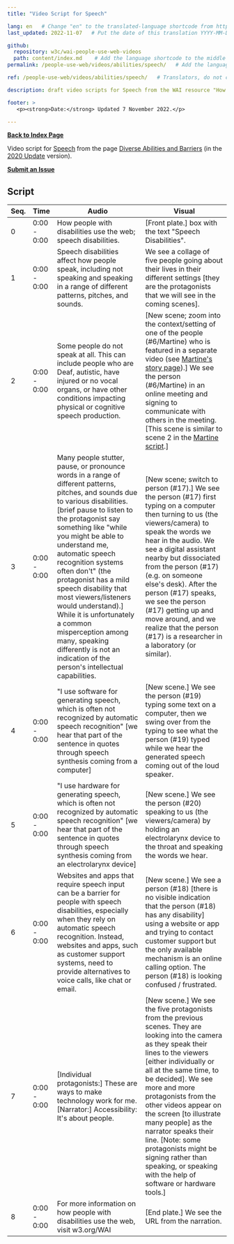 ```yaml
---
title: "Video Script for Speech"

lang: en   # Change "en" to the translated-language shortcode from https://www.iana.org/assignments/language-subtag-registry/language-subtag-registry
last_updated: 2022-11-07   # Put the date of this translation YYYY-MM-DD (with month in the middle)

github:
  repository: w3c/wai-people-use-web-videos
  path: content/index.md    # Add the language shortcode to the middle of the filename, for example: content/index.fr.md
permalink: /people-use-web/videos/abilities/speech/   # Add the language shortcode to the end, with no slash at end, for example: /link/to/page/fr

ref: /people-use-web/videos/abilities/speech/   # Translators, do not change this

description: draft video scripts for Speech from the WAI resource "How People with Disabilities Use the Web"

footer: >
   <p><strong>Date:</strong> Updated 7 November 2022.</p>

---
```


**[Back to Index Page](../../)**

Video script for [Speech](https://deploy-preview-113--wai-people-use-web.netlify.app/people-use-web/abilities-barriers-speech/) from the page [Diverse Abilities and Barriers](https://deploy-preview-113--wai-people-use-web.netlify.app/people-use-web/abilities-barriers/) (in the [2020 Update](https://github.com/w3c/wai-people-use-web/wiki/Persona-development) version).

**[Submit an Issue](https://github.com/w3c/wai-people-use-web-videos/issues/new?title=[speech])**

## Script

| Seq. | Time | Audio | Visual |
| --- | --- | --- | --- |
| 0 | 0:00 - 0:00 | How people with disabilities use the web; speech disabilities. | [Front plate.] box with the text "Speech Disabilities". |
| 1 | 0:00 - 0:00 | Speech disabilities affect how people speak, including not speaking and speaking in a range of different patterns, pitches, and sounds. | We see a collage of five people going about their lives in their different settings [they are the protagonists that we will see in the coming scenes]. |
| 2 | 0:00 - 0:00 | Some people do not speak at all. This can include people who are Deaf, autistic, have injured or no vocal organs, or have other conditions impacting physical or cognitive speech production. | [New scene; zoom into the context/setting of one of the people (#6/Martine) who is featured in a separate video (see [Martine's story page](https://wai-people-use-web-videos.netlify.app/people-use-web/videos/stories/martine/)).] We see the person (#6/Martine) in an online meeting and signing to communicate with others in the meeting. [This scene is similar to scene 2 in the [Martine script](https://wai-people-use-web-videos.netlify.app/people-use-web/videos/stories/martine/).] |
| 3 | 0:00 - 0:00 | Many people stutter, pause, or pronounce words in a range of different patterns, pitches, and sounds due to various disabilities. [brief pause to listen to the protagonist say something like "while you might be able to understand me, automatic speech recognition systems often don't" (the protagonist has a mild speech disability that most viewers/listeners would understand).] While it is unfortunately a common misperception among many, speaking differently is not an indication of the person's intellectual capabilities. | [New scene; switch to person (#17).] We see the person (#17) first typing on a computer then turning to us (the viewers/camera) to speak the words we hear in the audio. We see a digital assistant nearby but dissociated from the person (#17) (e.g. on someone else's desk). After the person (#17) speaks, we see the person (#17) getting up and move around, and we realize that the person (#17) is a researcher in a laboratory (or similar). |
| 4 | 0:00 - 0:00 | "I use software for generating speech, which is often not recognized by automatic speech recognition" [we hear that part of the sentence in quotes through speech synthesis coming from a computer] | [New scene.] We see the person (#19) typing some text on a computer, then we swing over from the typing to see what the person (#19) typed while we hear the generated speech coming out of the loud speaker. |
| 5 | 0:00 - 0:00 | "I use hardware for generating speech, which is often not recognized by automatic speech recognition"  [we hear that part of the sentence in quotes through speech synthesis coming from an electrolarynx device] | [New scene.] We see the person (#20) speaking to us (the viewers/camera) by holding an electrolarynx device to the throat and speaking the words we hear. |
| 6 | 0:00 - 0:00 | Websites and apps that require speech input can be a barrier for people with speech disabilities, especially when they rely on automatic speech recognition. Instead, websites and apps, such as customer support systems, need to provide alternatives to voice calls, like chat or email. | [New scene.] We see a person (#18) [there is no visible indication that the person (#18) has any disability] using a website or app and trying to contact customer support but the only available mechanism is an online calling option. The person (#18) is looking confused / frustrated. |
| 7 | 0:00 - 0:00 | [Individual protagonists:] These are ways to make technology work for me. [Narrator:] Accessibility: It's about people. | [New scene.] We see the five protagonists from the previous scenes. They are looking into the camera as they speak their lines to the viewers [either individually or all at the same time, to be decided]. We see more and more protagonists from the other videos appear on the screen [to illustrate many people] as the narrator speaks their line. [Note: some protagonists might be signing rather than speaking, or speaking with the help of software or hardware tools.] |
| 8 | 0:00 - 0:00 | For more information on how people with disabilities use the web, visit w3.org/WAI | [End plate.] We see the URL from the narration. |
